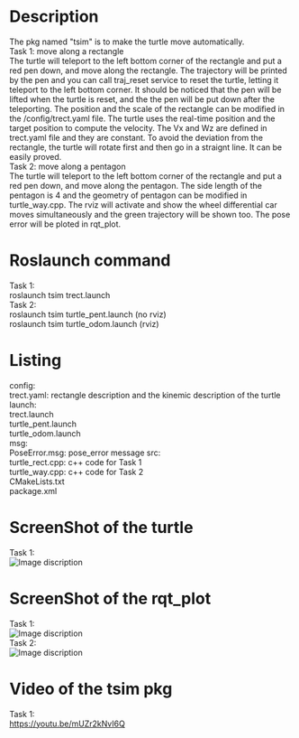 # Description
The pkg named "tsim" is to make the turtle move automatically.  
Task 1: move along a rectangle  
The turtle will teleport to the left bottom corner of the rectangle and put a red pen down, and move along the rectangle. The trajectory will be printed by the pen and you can call traj_reset service to reset the turtle, letting it teleport to the left bottom corner. It should be noticed that the pen will be lifted when the turtle is reset, and the the pen will be put down after the teleporting. The position and the scale of the rectangle can be modified in the /config/trect.yaml file. The turtle uses the real-time position and the target position to compute the velocity. The Vx and Wz are defined in trect.yaml file and they are constant. To avoid the deviation from the rectangle, the turtle will rotate first and then go in a straignt line. It can be easily proved.  
Task 2: move along a pentagon  
The turtle will teleport to the left bottom corner of the rectangle and put a red pen down, and move along the pentagon. The side length of the pentagon is 4 and the geometry of pentagon can be modified in turtle_way.cpp. The rviz will activate and show the wheel differential car moves simultaneously and the green trajectory will be shown too. The pose error will be ploted in rqt_plot.
# Roslaunch command
Task 1:   
roslaunch tsim trect.launch  
Task 2:   
roslaunch tsim turtle_pent.launch (no rviz)  
roslaunch tsim turtle_odom.launch (rviz)  
# Listing
config:   
  trect.yaml: rectangle description and the kinemic description of the turtle  
launch:   
  trect.launch  
  turtle_pent.launch  
  turtle_odom.launch  
msg:  
  PoseError.msg: pose_error message
src:  
  turtle_rect.cpp: c++ code for Task 1  
  turtle_way.cpp: c++ code for Task 2  
CMakeLists.txt  
package.xml  
# ScreenShot of the turtle
Task 1:  
![Image discription](https://github.com/ME495-Navigation/main-assignment-YixiaoWangNu/blob/master/ImageStore/TaskB_turtle.png)
# ScreenShot of the rqt_plot
Task 1:  
![Image discription](https://github.com/ME495-Navigation/main-assignment-YixiaoWangNu/blob/master/ImageStore/TaskB_rqt_plot.png)  
Task 2:  
![Image discription](https://github.com/ME495-Navigation/main-assignment-YixiaoWangNu/blob/master/ImageStore/tsim_Task2_rqt_poseerror.png)  
# Video of the tsim pkg
Task 1:  
https://youtu.be/mUZr2kNvI6Q
